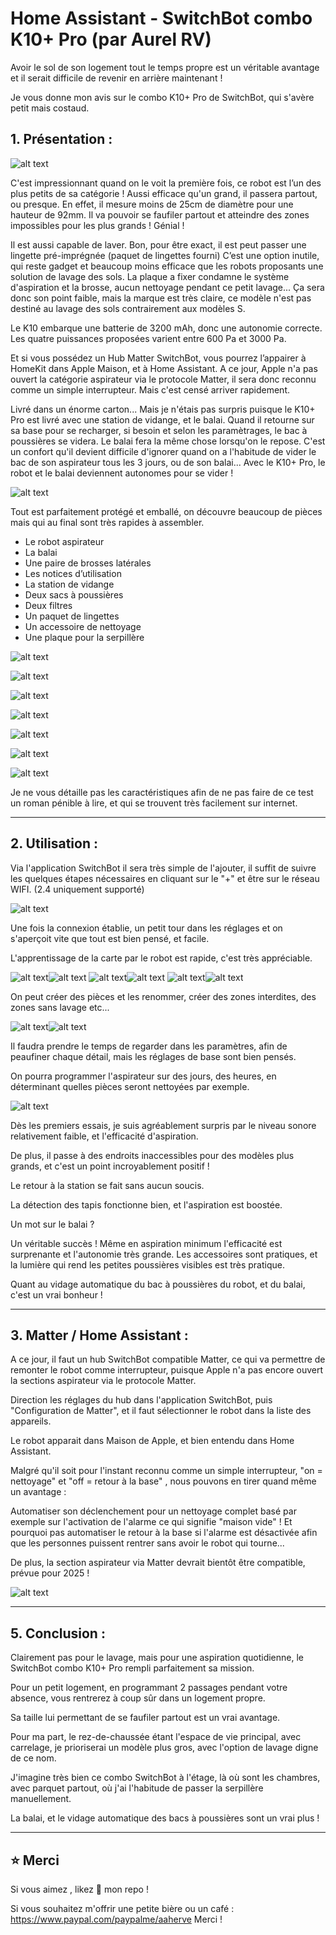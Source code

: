 # Home Assistant - SwitchBot combo K10+ Pro (par Aurel RV)

Avoir le sol de son logement tout le temps propre est un véritable avantage et il serait difficile de revenir en arrière maintenant ! 

Je vous donne mon avis sur le combo K10+ Pro de SwitchBot, qui s'avère petit mais costaud.


## 1. Présentation : 

![alt text](https://github.com/herveaurel/Docs/blob/main/SwitchBot%20combo%20K10%2B%20Pro/Images/01.png)

C'est impressionnant quand on le voit la première fois, ce robot est l’un des plus petits de sa catégorie !
Aussi efficace qu'un grand, il passera partout, ou presque. 
En effet, il mesure moins de 25cm de diamètre pour une hauteur de 92mm. Il va pouvoir se faufiler partout et atteindre des zones impossibles pour les plus grands ! Génial ! 

Il est aussi capable de laver. 
Bon, pour être exact, il est peut passer une lingette pré-imprégnée (paquet de lingettes fourni)
C’est une option inutile, qui reste gadget et beaucoup moins efficace que les robots proposants une solution de lavage des sols. La plaque a fixer condamne le système d'aspiration et la brosse, aucun nettoyage pendant ce petit lavage... Ça sera donc son point faible, mais la marque est très claire, ce modèle n'est pas destiné au lavage des sols contrairement aux modèles S. 

Le K10 embarque une batterie de 3200 mAh, donc une autonomie correcte. 
Les quatre puissances proposées varient entre 600 Pa et 3000 Pa.

Et si vous possédez un Hub Matter SwitchBot, vous pourrez l’appairer à HomeKit dans Apple Maison, et à Home Assistant. 
A ce jour, Apple n'a pas ouvert la catégorie aspirateur via le protocole Matter, il sera donc reconnu comme un simple interrupteur. 
Mais c'est censé arriver rapidement. 

Livré dans un énorme carton... Mais je n'étais pas surpris puisque le K10+ Pro est livré avec une station de vidange, et le balai.
Quand il retourne sur sa base pour se recharger, si besoin et selon les paramètrages, le bac à poussières se videra. Le balai fera la même chose lorsqu'on le repose. 
C'est un confort qu'il devient difficile d'ignorer quand on a l'habitude de vider le bac de son aspirateur tous les 3 jours, ou de son balai... Avec le K10+ Pro, le robot et le balai deviennent autonomes pour se vider ! 


![alt text](https://github.com/herveaurel/Docs/blob/main/SwitchBot%20combo%20K10%2B%20Pro/Images/02.jpeg)

Tout est parfaitement protégé et emballé, on découvre beaucoup de pièces mais qui au final sont très rapides à assembler. 

- Le robot aspirateur 
- La balai
- Une paire de brosses latérales
- Les notices d’utilisation
- La station de vidange
- Deux sacs à poussières
- Deux filtres
- Un paquet de lingettes
- Un accessoire de nettoyage
- Une plaque pour la serpillère

![alt text](https://github.com/herveaurel/Docs/blob/main/SwitchBot%20combo%20K10%2B%20Pro/Images/02.jpeg)

![alt text](https://github.com/herveaurel/Docs/blob/main/SwitchBot%20combo%20K10%2B%20Pro/Images/03.jpeg)

![alt text](https://github.com/herveaurel/Docs/blob/main/SwitchBot%20combo%20K10%2B%20Pro/Images/04.jpeg)

![alt text](https://github.com/herveaurel/Docs/blob/main/SwitchBot%20combo%20K10%2B%20Pro/Images/05.jpeg)

![alt text](https://github.com/herveaurel/Docs/blob/main/SwitchBot%20combo%20K10%2B%20Pro/Images/06.jpeg)

![alt text](https://github.com/herveaurel/Docs/blob/main/SwitchBot%20combo%20K10%2B%20Pro/Images/07.jpeg)

![alt text](https://github.com/herveaurel/Docs/blob/main/SwitchBot%20combo%20K10%2B%20Pro/Images/08.jpeg)


Je ne vous détaille pas les caractéristiques afin de ne pas faire de ce test un roman pénible à lire, et qui se trouvent très facilement sur internet. 

-----

## 2. Utilisation : 

Via l'application SwitchBot il sera très simple de l'ajouter, il suffit de suivre les quelques étapes nécessaires en cliquant sur le "+" et être sur le réseau WIFI. (2.4 uniquement supporté) 

![alt text](https://github.com/herveaurel/Docs/blob/main/SwitchBot%20combo%20K10%2B%20Pro/Images/09.jpeg)

Une fois la connexion établie, un petit tour dans les réglages et on s'aperçoit vite que tout est bien pensé, et facile. 

L'apprentissage de la carte par le robot est rapide, c'est très appréciable. 

![alt text](https://github.com/herveaurel/Docs/blob/main/SwitchBot%20combo%20K10%2B%20Pro/Images/10.jpeg)![alt text](https://github.com/herveaurel/Docs/blob/main/SwitchBot%20combo%20K10%2B%20Pro/Images/11.jpeg)
![alt text](https://github.com/herveaurel/Docs/blob/main/SwitchBot%20combo%20K10%2B%20Pro/Images/12.jpeg)![alt text](https://github.com/herveaurel/Docs/blob/main/SwitchBot%20combo%20K10%2B%20Pro/Images/13.jpeg)
![alt text](https://github.com/herveaurel/Docs/blob/main/SwitchBot%20combo%20K10%2B%20Pro/Images/14.jpeg)![alt text](https://github.com/herveaurel/Docs/blob/main/SwitchBot%20combo%20K10%2B%20Pro/Images/15.jpeg)

On peut créer des pièces et les renommer, créer des zones interdites, des zones sans lavage etc... 

![alt text](https://github.com/herveaurel/Docs/blob/main/SwitchBot%20combo%20K10%2B%20Pro/Images/16.jpeg)![alt text](https://github.com/herveaurel/Docs/blob/main/SwitchBot%20combo%20K10%2B%20Pro/Images/17.jpeg)

Il faudra prendre le temps de regarder dans les paramètres, afin de peaufiner chaque détail, mais les réglages de base sont bien pensés. 

On pourra programmer l'aspirateur sur des jours, des heures, en déterminant quelles pièces seront nettoyées par exemple. 

![alt text](https://github.com/herveaurel/Docs/blob/main/SwitchBot%20combo%20K10%2B%20Pro/Images/18.jpg)

Dès les premiers essais, je suis agréablement surpris par le niveau sonore relativement faible, et l'efficacité d'aspiration. 

De plus, il passe à des endroits inaccessibles pour des modèles plus grands, et c'est un point incroyablement positif ! 

Le retour à la station se fait sans aucun soucis. 

La détection des tapis fonctionne bien, et l'aspiration est boostée. 

Un mot sur le balai ? 

Un véritable succès ! Même en aspiration minimum l'efficacité est surprenante et l'autonomie très grande. 
Les accessoires sont pratiques, et la lumière qui rend les petites poussières visibles est très pratique. 

Quant au vidage automatique du bac à poussières du robot, et du balai, c'est un vrai bonheur ! 


-----

## 3. Matter / Home Assistant :

A ce jour, il faut un hub SwitchBot compatible Matter, ce qui va permettre de remonter le robot comme interrupteur, puisque Apple n'a pas encore ouvert la sections aspirateur via le protocole Matter. 

Direction les réglages du hub dans l'application SwitchBot, puis "Configuration de Matter", et il faut sélectionner le robot dans la liste des appareils. 

Le robot apparait dans Maison de Apple, et bien entendu dans Home Assistant. 

Malgré qu'il soit pour l'instant reconnu comme un simple interrupteur, "on = nettoyage" et "off = retour à la base" , nous pouvons en tirer quand même un avantage : 

Automatiser son déclenchement pour un nettoyage complet basé par exemple sur l'activation de l'alarme ce qui signifie "maison vide" ! Et pourquoi pas automatiser le retour à la base si l'alarme est désactivée afin que les personnes puissent rentrer sans avoir le robot qui tourne... 

De plus, la section aspirateur via Matter devrait bientôt être compatible, prévue pour 2025 ! 

![alt text](https://github.com/herveaurel/Docs/blob/main/SwitchBot%20combo%20K10%2B%20Pro/Images/19.png)


---------------------

## 5. Conclusion : 

Clairement pas pour le lavage, mais pour une aspiration quotidienne, le SwitchBot combo K10+ Pro rempli parfaitement sa mission. 

Pour un petit logement, en programmant 2 passages pendant votre absence, vous rentrerez à coup sûr dans un logement propre. 

Sa taille lui permettant de se faufiler partout est un vrai avantage. 

Pour ma part, le rez-de-chaussée étant l'espace de vie principal, avec carrelage, je prioriserai un modèle plus gros, avec l'option de lavage digne de ce nom. 

J'imagine très bien ce combo SwitchBot à l'étage, là où sont les chambres, avec parquet partout, où j'ai l'habitude de passer la serpillère manuellement. 

La balai, et le vidage automatique des bacs à poussières sont un vrai plus ! 


---------------------

## ⭐️ Merci 

Si vous aimez , likez 🌟 mon repo !

Si vous souhaitez m'offrir une petite bière ou un café : https://www.paypal.com/paypalme/aaherve
Merci ! 
